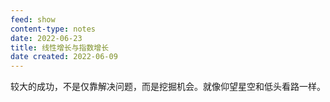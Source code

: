 ```yaml
---
feed: show
content-type: notes
date: 2022-06-23
title: 线性增长与指数增长
date created: 2022-06-09
---
```

较大的成功，不是仅靠解决问题，而是挖掘机会。就像仰望星空和低头看路一样。
